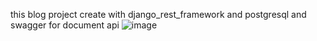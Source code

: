 this blog project create with django_rest_framework and postgresql and swagger for document api
![image](https://github.com/user-attachments/assets/590236c3-5546-49d6-b2db-ac188b4e45dc)
